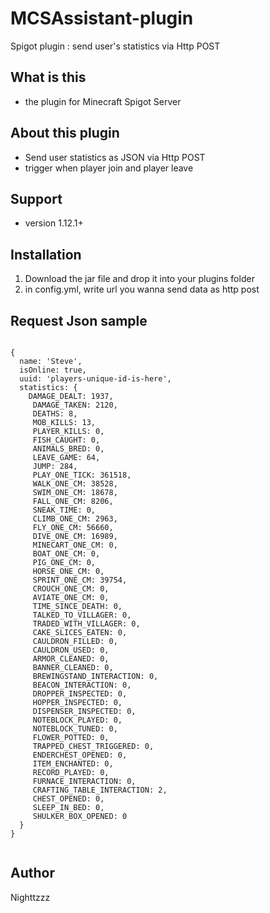 # MCSAssistant-plugin
Spigot plugin : send user's statistics via Http POST

## What is this
* the plugin for Minecraft Spigot Server

## About this plugin
* Send user statistics as JSON via Http POST
* trigger when player join and player leave

## Support
* version 1.12.1+

## Installation
1. Download the jar file and drop it into your plugins folder
2. in config.yml, write url you wanna send data as http post

## Request Json sample

```

{ 
  name: 'Steve',
  isOnline: true,
  uuid: 'players-unique-id-is-here',
  statistics: {
    DAMAGE_DEALT: 1937,
     DAMAGE_TAKEN: 2120,
     DEATHS: 8,
     MOB_KILLS: 13,
     PLAYER_KILLS: 0,
     FISH_CAUGHT: 0,
     ANIMALS_BRED: 0,
     LEAVE_GAME: 64,
     JUMP: 284,
     PLAY_ONE_TICK: 361518,
     WALK_ONE_CM: 38528,
     SWIM_ONE_CM: 18678,
     FALL_ONE_CM: 8206,
     SNEAK_TIME: 0,
     CLIMB_ONE_CM: 2963,
     FLY_ONE_CM: 56660,
     DIVE_ONE_CM: 16989,
     MINECART_ONE_CM: 0,
     BOAT_ONE_CM: 0,
     PIG_ONE_CM: 0,
     HORSE_ONE_CM: 0,
     SPRINT_ONE_CM: 39754,
     CROUCH_ONE_CM: 0,
     AVIATE_ONE_CM: 0,
     TIME_SINCE_DEATH: 0,
     TALKED_TO_VILLAGER: 0,
     TRADED_WITH_VILLAGER: 0,
     CAKE_SLICES_EATEN: 0,
     CAULDRON_FILLED: 0,
     CAULDRON_USED: 0,
     ARMOR_CLEANED: 0,
     BANNER_CLEANED: 0,
     BREWINGSTAND_INTERACTION: 0,
     BEACON_INTERACTION: 0,
     DROPPER_INSPECTED: 0,
     HOPPER_INSPECTED: 0,
     DISPENSER_INSPECTED: 0,
     NOTEBLOCK_PLAYED: 0,
     NOTEBLOCK_TUNED: 0,
     FLOWER_POTTED: 0,
     TRAPPED_CHEST_TRIGGERED: 0,
     ENDERCHEST_OPENED: 0,
     ITEM_ENCHANTED: 0,
     RECORD_PLAYED: 0,
     FURNACE_INTERACTION: 0,
     CRAFTING_TABLE_INTERACTION: 2,
     CHEST_OPENED: 0,
     SLEEP_IN_BED: 0,
     SHULKER_BOX_OPENED: 0
  }
}


```

## Author
Nighttzzz
